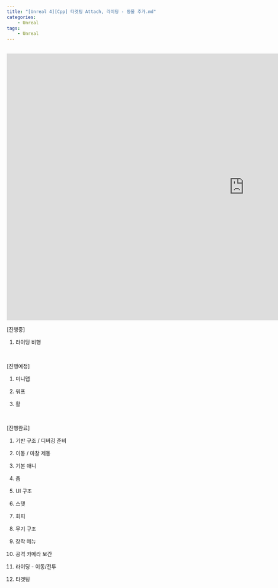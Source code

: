 ```yaml
---
title: "[Unreal 4][Cpp] 타겟팅 Attach, 라이딩 - 동물 추가.md"
categories:
    - Unreal
tags:
    - Unreal
---
```


<br>
<iframe width="1280" height="720" src="https://www.youtube.com/embed/sTD7LkFGiSA" title="YouTube video player" frameborder="0" allow="accelerometer; autoplay; clipboard-write; encrypted-media; gyroscope; picture-in-picture" allowfullscreen></iframe>

<br>

[진행중]

1. 라이딩 비행

​

[진행예정] 

1. 미니맵

2. 워프

3. 활

​

[진행완료]

1. 기반 구조 / 디버깅 준비

2. 이동 / 마찰 제동

3. 기본 애니

4. 줌

5. UI 구조

6. 스탯

7. 회피

8. 무기 구조

9. 장착 메뉴

10. 공격 카메라 보간

11. 라이딩 - 이동/전투

12. 타겟팅